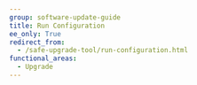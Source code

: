```yaml
---
group: software-update-guide
title: Run Configuration
ee_only: True
redirect_from:
  - /safe-upgrade-tool/run-configuration.html
functional_areas:
  - Upgrade
---
```


